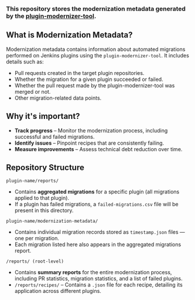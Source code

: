 ### This repository stores the modernization metadata generated by the [plugin-modernizer-tool](https://github.com/jenkins-infra/plugin-modernizer-tool).
## What is Modernization Metadata? 
Modernization metadata contains information about automated migrations performed on Jenkins plugins using the `plugin-modernizer-tool`. It includes details such as:
- Pull requests created in the target plugin repositories.
- Whether the migration for a given plugin succeeded or failed.
- Whether the pull request made by the plugin-modernizer-tool was merged or not.
- Other migration-related data points.

## Why it's important?
- **Track progress** – Monitor the modernization process, including successful and failed migrations.
- **Identify issues** – Pinpoint recipes that are consistently failing.
- **Measure improvements** – Assess technical debt reduction over time.

## Repository Structure
`plugin-name/reports/`
- Contains **aggregated migrations** for a specific plugin (all migrations applied to that plugin).
- If a plugin has failed migrations, a `failed-migrations.csv` file will be present in this directory.

`plugin-name/modernization-metadata/`
- Contains individual migration records stored as `timestamp.json` files — one per migration.
- Each migration listed here also appears in the aggregated migrations report.

`/reports/ (root-level)` 
- Contains **summary reports** for the entire modernization process, including PR statistics, migration statistics, and a list of failed plugins.
- `/reports/recipes/` – Contains a `.json` file for each recipe, detailing its application across different plugins.

